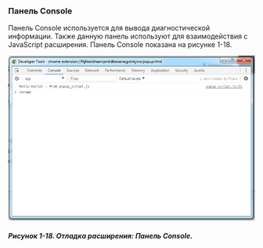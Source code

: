 ### Панель Console

Панель Console используется для вывода диагностической информации. Также данную панель используют для взаимодействия с JavaScript расширения. Панель Console показана на рисунке 1-18.

![Рисунок 1-18. Отладка расширения: Панель Console](/assets/figure-1-18.png)

##### Рисунок 1-18. _Отладка расширения: Панель Console._


